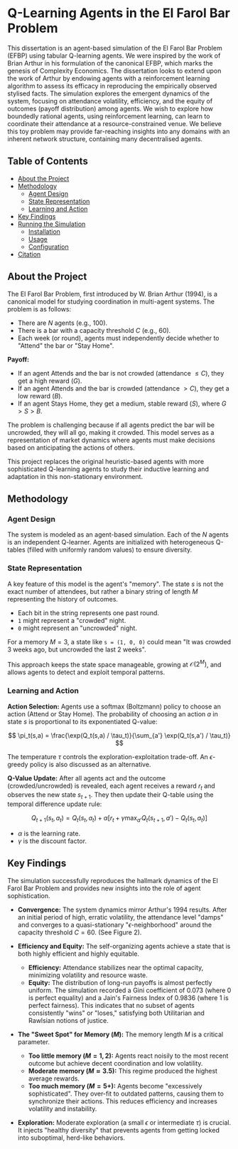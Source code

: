 # Q-Learning Agents in the El Farol Bar Problem

This dissertation is an agent-based simulation of the El Farol Bar Problem (EFBP) using tabular Q-learning agents. We were inspired by the work of Brian Arthur in his formulation of the canonical EFBP, which marks the genesis of Complexity Economics. The dissertation looks to extend upon the work of Arthur by endowing agents with a reinforcement learning algorithm to assess its efficacy in reproducing the empirically observed stylised facts. The simulation explores the emergent dynamics of the system, focusing on attendance volatility, efficiency, and the equity of outcomes (payoff distribution) among agents. We wish to explore how boundedly rational agents, using reinforcement learning, can learn to coordinate their attendance at a resource-constrained venue. We believe this toy problem may provide far-reaching insights into any domains with an inherent network structure, containing many decentralised agents.

## Table of Contents
- [About the Project](#about-the-project)
- [Methodology](#methodology)
  - [Agent Design](#agent-design)
  - [State Representation](#state-representation)
  - [Learning and Action](#learning-and-action)
- [Key Findings](#key-findings)
- [Running the Simulation](#running-the-simulation)
  - [Installation](#installation)
  - [Usage](#usage)
  - [Configuration](#configuration)
- [Citation](#citation)


## About the Project

The El Farol Bar Problem, first introduced by W. Brian Arthur (1994), is a canonical model for studying coordination in multi-agent systems. The problem is as follows:

* There are $N$ agents (e.g., 100).
* There is a bar with a capacity threshold $C$ (e.g., 60).
* Each week (or round), agents must independently decide whether to "Attend" the bar or "Stay Home".

**Payoff:**
* If an agent Attends and the bar is not crowded (attendance $\le C$), they get a high reward ($G$).
* If an agent Attends and the bar is crowded (attendance $> C$), they get a low reward ($B$).
* If an agent Stays Home, they get a medium, stable reward ($S$), where $G > S > B$.

The problem is challenging because if all agents predict the bar will be uncrowded, they will all go, making it crowded. This model serves as a representation of market dynamics where agents must make decisions based on anticipating the actions of others.

This project replaces the original heuristic-based agents with more sophisticated Q-learning agents to study their inductive learning and adaptation in this non-stationary environment.

## Methodology

### Agent Design
The system is modeled as an agent-based simulation. Each of the $N$ agents is an independent Q-learner. Agents are initialized with heterogeneous Q-tables (filled with uniformly random values) to ensure diversity.

### State Representation
A key feature of this model is the agent's "memory". The state $s$ is not the exact number of attendees, but rather a binary string of length $M$ representing the history of outcomes.

* Each bit in the string represents one past round.
* `1` might represent a "crowded" night.
* `0` might represent an "uncrowded" night.

For a memory $M=3$, a state like `s = (1, 0, 0)` could mean "It was crowded 3 weeks ago, but uncrowded the last 2 weeks".

This approach keeps the state space manageable, growing at $\mathcal{O}(2^M)$, and allows agents to detect and exploit temporal patterns.

### Learning and Action

**Action Selection:** Agents use a softmax (Boltzmann) policy to choose an action (Attend or Stay Home). The probability of choosing an action $a$ in state $s$ is proportional to its exponentiated Q-value:

$$
\pi_t(s,a) = \frac{\exp(Q_t(s,a) / \tau_t)}{\sum_{a'} \exp(Q_t(s,a') / \tau_t)}
$$

The temperature $\tau$ controls the exploration-exploitation trade-off. An $\epsilon$-greedy policy is also discussed as an alternative.

**Q-Value Update:** After all agents act and the outcome (crowded/uncrowded) is revealed, each agent receives a reward $r_t$ and observes the new state $s_{t+1}$. They then update their Q-table using the temporal difference update rule:

$$
Q_{t+1}(s_t, a_t) = Q_t(s_t, a_t) + \alpha [r_t + \gamma \max_{a'} Q_t(s_{t+1}, a') - Q_t(s_t, a_t)]
$$

* $\alpha$ is the learning rate.
* $\gamma$ is the discount factor.

## Key Findings

The simulation successfully reproduces the hallmark dynamics of the El Farol Bar Problem and provides new insights into the role of agent sophistication.
* **Convergence:** The system dynamics mirror Arthur's 1994 results. After an initial period of high, erratic volatility, the attendance level "damps" and converges to a quasi-stationary "$\epsilon$-neighborhood" around the capacity threshold $C=60$. (See Figure 2).

* **Efficiency and Equity:** The self-organizing agents achieve a state that is both highly efficient and highly equitable.
    * **Efficiency:** Attendance stabilizes near the optimal capacity, minimizing volatility and resource waste.
    * **Equity:** The distribution of long-run payoffs is almost perfectly uniform. The simulation recorded a Gini coefficient of 0.073 (where 0 is perfect equality) and a Jain's Fairness Index of 0.9836 (where 1 is perfect fairness). This indicates that no subset of agents consistently "wins" or "loses," satisfying both Utilitarian and Rawlsian notions of justice.

* **The "Sweet Spot" for Memory ($M$):** The memory length $M$ is a critical parameter.
    * **Too little memory ($M=1, 2$):** Agents react noisily to the most recent outcome but achieve decent coordination and low volatility.
    * **Moderate memory ($M \approx 3.5$):** This regime produced the highest average rewards.
    * **Too much memory ($M=5+$):** Agents become "excessively sophisticated". They over-fit to outdated patterns, causing them to synchronize their actions. This reduces efficiency and increases volatility and instability.

* **Exploration:** Moderate exploration (a small $\epsilon$ or intermediate $\tau$) is crucial. It injects "healthy diversity" that prevents agents from getting locked into suboptimal, herd-like behaviors.
